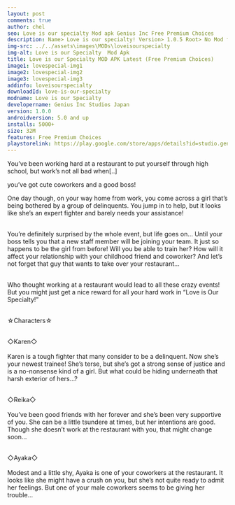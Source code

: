 ```yaml
---
layout: post
comments: true
author: chel
seo: Love is our specialty Mod apk Genius Inc Free Premium Choices 
description: Name> Love is our specialty! Version> 1.0.5 Root> No Mod features> Free Premium Choices Preview Tutorial Install> Install Steps> Download
img-src: ../../assets\images\MODs\loveisourspecialty
img-alt: Love is our Specialty  Mod Apk
title: Love is our Specialty MOD APK Latest (Free Premium Choices)
image1: lovespecial-img1
image2: lovespecial-img2
image3: lovespecial-img3
addinfo: loveisourspecialty
downloadId: love-is-our-specialty
modname: Love is our Specialty
developername: Genius Inc Studios Japan
version: 1.0.0
androidversion: 5.0 and up
installs: 5000+
size: 32M
features: Free Premium Choices
playstorelink: https://play.google.com/store/apps/details?id=studio.genius.officegirl
---
```

<p>You’ve been working hard at a restaurant to put yourself through high school, but work’s not all bad when[..]

you’ve got cute coworkers and a good boss! 

One day though, on your way home from work, you come across a girl that’s being bothered by a group of delinquents. You jump in to help, but it looks like she’s an expert fighter and barely needs your assistance!<br><br>

You’re definitely surprised by the whole event, but life goes on… Until your boss tells you that a new staff member will be joining your team. It just so happens to be the girl from before! Will you be able to train her? How will it affect your relationship with your childhood friend and coworker? And let’s not forget that guy that wants to take over your restaurant…<br><br>

Who thought working at a restaurant would lead to all these crazy events! But you might just get a nice reward for all your hard work in “Love is Our Specialty!”<br><br>

☆Characters☆<br><br>

◇Karen◇<br><br>
Karen is a tough fighter that many consider to be a delinquent. Now she’s your newest trainee! She’s terse, but she’s got a strong sense of justice and is a no-nonsense kind of a girl. But what could be hiding underneath that harsh exterior of hers…?<br><br>

◇Reika◇<br><br>
You’ve been good friends with her forever and she’s been very supportive of you. She can be a little tsundere at times, but her intentions are good. Though she doesn’t work at the restaurant with you, that might change soon...<br><br>

◇Ayaka◇<br><br>
Modest and a little shy, Ayaka is one of your coworkers at the restaurant. It looks like she might have a crush on you, but she’s not quite ready to admit her feelings. But one of your male coworkers seems to be giving her trouble...
</p>
